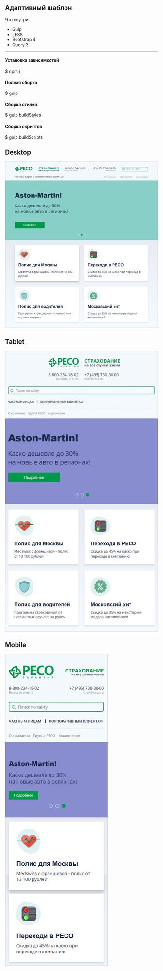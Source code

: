 ## Адаптивный шаблон
Что внутри:
* Gulp
* LESS
* Bootstrap 4
* Query 3
---
#### Установка зависимостей
$ npm i
#### Полная сборка
$ gulp
#### Сборка стилей
$ gulp buildStyles
#### Сборка скриптов
$ gulp buildScripts

Desktop
---
![](https://github.com/AKopytenko/Templates/blob/master/reco/preview-desktop.jpg)

Tablet
---
![](https://github.com/AKopytenko/Templates/blob/master/reco/preview-tablet.jpg)

Mobile
---
![](https://github.com/AKopytenko/Templates/blob/master/reco/preview-mobile.jpg)
